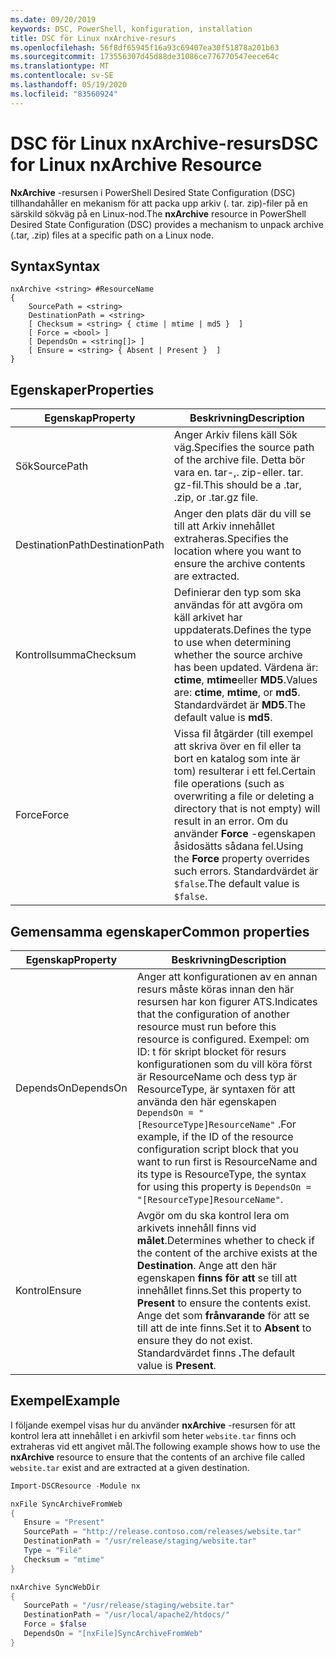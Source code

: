 ```yaml
---
ms.date: 09/20/2019
keywords: DSC, PowerShell, konfiguration, installation
title: DSC för Linux nxArchive-resurs
ms.openlocfilehash: 56f8df65945f16a93c69407ea30f51878a201b63
ms.sourcegitcommit: 173556307d45d88de31086ce776770547eece64c
ms.translationtype: MT
ms.contentlocale: sv-SE
ms.lasthandoff: 05/19/2020
ms.locfileid: "83560924"
---
```

# <a name="dsc-for-linux-nxarchive-resource"></a><span data-ttu-id="86913-103">DSC för Linux nxArchive-resurs</span><span class="sxs-lookup"><span data-stu-id="86913-103">DSC for Linux nxArchive Resource</span></span>

<span data-ttu-id="86913-104">**NxArchive** -resursen i PowerShell Desired State Configuration (DSC) tillhandahåller en mekanism för att packa upp arkiv (. tar. zip)-filer på en särskild sökväg på en Linux-nod.</span><span class="sxs-lookup"><span data-stu-id="86913-104">The **nxArchive** resource in PowerShell Desired State Configuration (DSC) provides a mechanism to unpack archive (.tar, .zip) files at a specific path on a Linux node.</span></span>

## <a name="syntax"></a><span data-ttu-id="86913-105">Syntax</span><span class="sxs-lookup"><span data-stu-id="86913-105">Syntax</span></span>

```Syntax
nxArchive <string> #ResourceName
{
    SourcePath = <string>
    DestinationPath = <string>
    [ Checksum = <string> { ctime | mtime | md5 }  ]
    [ Force = <bool> ]
    [ DependsOn = <string[]> ]
    [ Ensure = <string> { Absent | Present }  ]
}
```

## <a name="properties"></a><span data-ttu-id="86913-106">Egenskaper</span><span class="sxs-lookup"><span data-stu-id="86913-106">Properties</span></span>

|<span data-ttu-id="86913-107">Egenskap</span><span class="sxs-lookup"><span data-stu-id="86913-107">Property</span></span> |<span data-ttu-id="86913-108">Beskrivning</span><span class="sxs-lookup"><span data-stu-id="86913-108">Description</span></span> |
|---|---|
|<span data-ttu-id="86913-109">Sök</span><span class="sxs-lookup"><span data-stu-id="86913-109">SourcePath</span></span> |<span data-ttu-id="86913-110">Anger Arkiv filens käll Sök väg.</span><span class="sxs-lookup"><span data-stu-id="86913-110">Specifies the source path of the archive file.</span></span> <span data-ttu-id="86913-111">Detta bör vara en. tar-,. zip-eller. tar. gz-fil.</span><span class="sxs-lookup"><span data-stu-id="86913-111">This should be a .tar, .zip, or .tar.gz file.</span></span> |
|<span data-ttu-id="86913-112">DestinationPath</span><span class="sxs-lookup"><span data-stu-id="86913-112">DestinationPath</span></span> |<span data-ttu-id="86913-113">Anger den plats där du vill se till att Arkiv innehållet extraheras.</span><span class="sxs-lookup"><span data-stu-id="86913-113">Specifies the location where you want to ensure the archive contents are extracted.</span></span> |
|<span data-ttu-id="86913-114">Kontrollsumma</span><span class="sxs-lookup"><span data-stu-id="86913-114">Checksum</span></span> |<span data-ttu-id="86913-115">Definierar den typ som ska användas för att avgöra om käll arkivet har uppdaterats.</span><span class="sxs-lookup"><span data-stu-id="86913-115">Defines the type to use when determining whether the source archive has been updated.</span></span> <span data-ttu-id="86913-116">Värdena är: **ctime**, **mtime**eller **MD5**.</span><span class="sxs-lookup"><span data-stu-id="86913-116">Values are: **ctime**, **mtime**, or **md5**.</span></span> <span data-ttu-id="86913-117">Standardvärdet är **MD5**.</span><span class="sxs-lookup"><span data-stu-id="86913-117">The default value is **md5**.</span></span> |
|<span data-ttu-id="86913-118">Force</span><span class="sxs-lookup"><span data-stu-id="86913-118">Force</span></span> |<span data-ttu-id="86913-119">Vissa fil åtgärder (till exempel att skriva över en fil eller ta bort en katalog som inte är tom) resulterar i ett fel.</span><span class="sxs-lookup"><span data-stu-id="86913-119">Certain file operations (such as overwriting a file or deleting a directory that is not empty) will result in an error.</span></span> <span data-ttu-id="86913-120">Om du använder **Force** -egenskapen åsidosätts sådana fel.</span><span class="sxs-lookup"><span data-stu-id="86913-120">Using the **Force** property overrides such errors.</span></span> <span data-ttu-id="86913-121">Standardvärdet är `$false`.</span><span class="sxs-lookup"><span data-stu-id="86913-121">The default value is `$false`.</span></span> |

## <a name="common-properties"></a><span data-ttu-id="86913-122">Gemensamma egenskaper</span><span class="sxs-lookup"><span data-stu-id="86913-122">Common properties</span></span>

|<span data-ttu-id="86913-123">Egenskap</span><span class="sxs-lookup"><span data-stu-id="86913-123">Property</span></span> |<span data-ttu-id="86913-124">Beskrivning</span><span class="sxs-lookup"><span data-stu-id="86913-124">Description</span></span> |
|---|---|
|<span data-ttu-id="86913-125">DependsOn</span><span class="sxs-lookup"><span data-stu-id="86913-125">DependsOn</span></span> |<span data-ttu-id="86913-126">Anger att konfigurationen av en annan resurs måste köras innan den här resursen har kon figurer ATS.</span><span class="sxs-lookup"><span data-stu-id="86913-126">Indicates that the configuration of another resource must run before this resource is configured.</span></span> <span data-ttu-id="86913-127">Exempel: om ID: t för skript blocket för resurs konfigurationen som du vill köra först är ResourceName och dess typ är ResourceType, är syntaxen för att använda den här egenskapen `DependsOn = "[ResourceType]ResourceName"` .</span><span class="sxs-lookup"><span data-stu-id="86913-127">For example, if the ID of the resource configuration script block that you want to run first is ResourceName and its type is ResourceType, the syntax for using this property is `DependsOn = "[ResourceType]ResourceName"`.</span></span> |
|<span data-ttu-id="86913-128">Kontrol</span><span class="sxs-lookup"><span data-stu-id="86913-128">Ensure</span></span> |<span data-ttu-id="86913-129">Avgör om du ska kontrol lera om arkivets innehåll finns vid **målet**.</span><span class="sxs-lookup"><span data-stu-id="86913-129">Determines whether to check if the content of the archive exists at the **Destination**.</span></span> <span data-ttu-id="86913-130">Ange att den här egenskapen **finns för att** se till att innehållet finns.</span><span class="sxs-lookup"><span data-stu-id="86913-130">Set this property to **Present** to ensure the contents exist.</span></span> <span data-ttu-id="86913-131">Ange det som **frånvarande** för att se till att de inte finns.</span><span class="sxs-lookup"><span data-stu-id="86913-131">Set it to **Absent** to ensure they do not exist.</span></span> <span data-ttu-id="86913-132">Standardvärdet finns **.**</span><span class="sxs-lookup"><span data-stu-id="86913-132">The default value is **Present**.</span></span> |

## <a name="example"></a><span data-ttu-id="86913-133">Exempel</span><span class="sxs-lookup"><span data-stu-id="86913-133">Example</span></span>

<span data-ttu-id="86913-134">I följande exempel visas hur du använder **nxArchive** -resursen för att kontrol lera att innehållet i en arkivfil som heter `website.tar` finns och extraheras vid ett angivet mål.</span><span class="sxs-lookup"><span data-stu-id="86913-134">The following example shows how to use the **nxArchive** resource to ensure that the contents of an archive file called `website.tar` exist and are extracted at a given destination.</span></span>

```powershell
Import-DSCResource -Module nx

nxFile SyncArchiveFromWeb
{
   Ensure = "Present"
   SourcePath = "http://release.contoso.com/releases/website.tar"
   DestinationPath = "/usr/release/staging/website.tar"
   Type = "File"
   Checksum = "mtime"
}

nxArchive SyncWebDir
{
   SourcePath = "/usr/release/staging/website.tar"
   DestinationPath = "/usr/local/apache2/htdocs/"
   Force = $false
   DependsOn = "[nxFile]SyncArchiveFromWeb"
}
```
